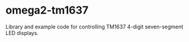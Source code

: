 # omega2-tm1637
Library and example code for controlling TM1637 4-digit seven-segment LED displays.
